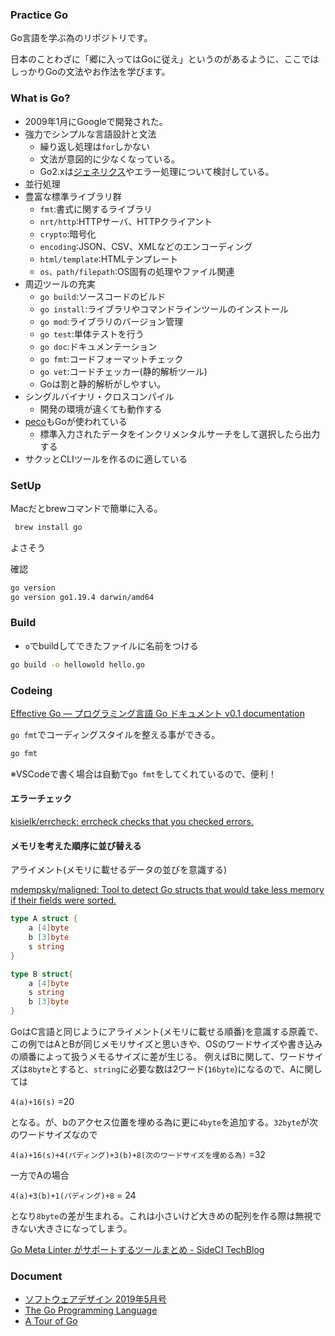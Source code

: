 ### Practice Go

Go言語を学ぶ為のリポジトリです。

日本のことわざに「郷に入ってはGoに従え」というのがあるように、ここではしっかりGoの文法やお作法を学びます。

### What is Go?

- 2009年1月にGoogleで開発された。
- 強力でシンプルな言語設計と文法
  - 繰り返し処理は`for`しかない
  - 文法が意図的に少なくなっている。
  - Go2.xは[ジェネリクス](https://www.sejuku.net/blog/22699)やエラー処理について検討している。
- 並行処理
- 豊富な標準ライブラリ群
  - `fmt`:書式に関するライブラリ
  - `nrt/http`:HTTPサーバ、HTTPクライアント
  - `crypto`:暗号化
  - `encoding`:JSON、CSV、XMLなどのエンコーディング
  - `html/template`:HTMLテンプレート
  - `os、path/filepath`:OS固有の処理やファイル関連
- 周辺ツールの充実
  - `go build`:ソースコードのビルド
  - `go install`:ライブラリやコマンドラインツールのインストール
  - `go mod`:ライブラリのバージョン管理
  - `go test`:単体テストを行う
  - `go doc`:ドキュメンテーション
  - `go fmt`:コードフォーマットチェック
  - `go vet`:コードチェッカー(静的解析ツール)
  - Goは割と静的解析がしやすい。
- シングルバイナリ・クロスコンパイル
  - 開発の環境が違くても動作する
- [peco](https://github.com/peco/peco)もGoが使われている
  - 標準入力されたデータをインクリメンタルサーチをして選択したら出力する
- サクッとCLIツールを作るのに適している

### SetUp

Macだとbrewコマンドで簡単に入る。

```sh
 brew install go
```

よさそう

確認

```sh
go version
go version go1.19.4 darwin/amd64
```

### Build

- `o`でbuildしてできたファイルに名前をつける

```sh
go build -o hellowold hello.go
```

### Codeing

[Effective Go — プログラミング言語 Go ドキュメント v0.1 documentation](http://go.shibu.jp/effective_go.html)

`go fmt`でコーディングスタイルを整える事ができる。

```sh
go fmt
```
※VSCodeで書く場合は自動で`go fmt`をしてくれているので、便利！

#### エラーチェック

[kisielk/errcheck: errcheck checks that you checked errors.](https://github.com/kisielk/errcheck)

#### メモリを考えた順序に並び替える

アライメント(メモリに載せるデータの並びを意識する)

[mdempsky/maligned: Tool to detect Go structs that would take less memory if their fields were sorted.](https://github.com/mdempsky/maligned)


```go
type A struct {
    a [4]byte
    b [3]byte
    s string
}

type B struct{
    a [4]byte
    s string
    b [3]byte
}
````

GoはC言語と同じようにアライメント(メモリに載せる順番)を意識する原義で、この例ではAとBが同じメモリサイズと思いきや、OSのワードサイズや書き込みの順番によって扱うメモるサイズに差が生じる。
例えばBに関して、ワードサイズは`8byte`とすると、`string`に必要な数は2ワード(`16byte`)になるので、Aに関しては

`4(a)+16(s)` =20

となる。が、bのアクセス位置を埋める為に更に`4byte`を追加する。`32byte`が次のワードサイズなので

`4(a)+16(s)+4(パディング)+3(b)+8(次のワードサイズを埋める為)` =32

一方でAの場合

`4(a)+3(b)+1(パディング)+8` = 24

となり`8byte`の差が生まれる。これは小さいけど大きめの配列を作る際は無視できない大きさになってしまう。

[Go Meta Linter がサポートするツールまとめ - SideCI TechBlog](http://tech.sideci.com/entry/2017/01/10/110000)

### Document

- [ソフトウェアデザイン 2019年5月号](https://booklog.jp/item/1/B07PZN49RW)
- [The Go Programming Language](https://golang.org/#)
- [A Tour of Go](https://go-tour-jp.appspot.com/welcome/1)

